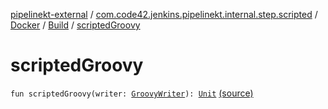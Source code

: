 [pipelinekt-external](../../../index.md) / [com.code42.jenkins.pipelinekt.internal.step.scripted](../../index.md) / [Docker](../index.md) / [Build](index.md) / [scriptedGroovy](./scripted-groovy.md)

# scriptedGroovy

`fun scriptedGroovy(writer: `[`GroovyWriter`](../../../com.code42.jenkins.pipelinekt.core.writer/-groovy-writer/index.md)`): `[`Unit`](https://kotlinlang.org/api/latest/jvm/stdlib/kotlin/-unit/index.html) [(source)](https://github.com/code42/pipelinekt/tree/master/internal/src/main/kotlin/com/code42/jenkins/pipelinekt/internal/step/scripted/Docker.kt#L103)
